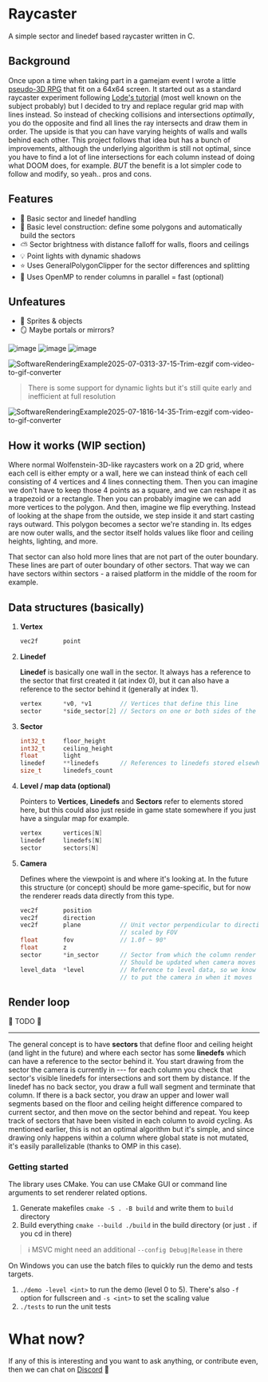 
# Raycaster

A simple sector and linedef based raycaster written in C.

## Background
Once upon a time when taking part in a gamejam event I wrote a little [pseudo-3D RPG](https://eigen.itch.io/sunless-isle) that fit on a 64x64 screen. It started out as a standard raycaster experiment following [Lode's tutorial](https://lodev.org/cgtutor/raycasting.html) (most well known on the subject probably) but I decided to try and replace regular grid map with lines instead. So instead of checking collisions and intersections *optimally*, you do the opposite and find all lines the ray intersects and draw them in order. The upside is that you can have varying heights of walls and walls behind each other. This project follows that idea but has a bunch of improvements, although the underlying algorithm is still not optimal, since you have to find a lot of line intersections for each column instead of doing what DOOM does, for example. *BUT* the benefit is a lot simpler code to follow and modify, so yeah.. pros and cons.

## Features
* :black_square_button: Basic sector and linedef handling
* 🚧 Basic level construction: define some polygons and automatically build the sectors
* ⛅ Sector brightness with distance falloff for walls, floors and ceilings
* 💡 Point lights with dynamic shadows
* ⭐ Uses GeneralPolygonClipper for the sector differences and splitting
* :dash: Uses OpenMP to render columns in parallel = fast (optional)

## Unfeatures
* 🌲 Sprites & objects
* 🪞 Maybe portals or mirrors?

![image](https://github.com/user-attachments/assets/9fc0383a-bd30-4dce-a9a3-e3a858db8f85)
![image](https://github.com/user-attachments/assets/d8273d82-c590-4c58-a8dd-3c396a5b1353)
![image](https://github.com/user-attachments/assets/5a0f7275-709e-414f-873e-7df03bea65fb)

![SoftwareRenderingExample2025-07-0313-37-15-Trim-ezgif com-video-to-gif-converter](https://github.com/user-attachments/assets/8ffa15b4-2766-43e5-907c-5362a0faff6d)
> There is some support for dynamic lights but it's still quite early and inefficient at full resolution

![SoftwareRenderingExample2025-07-1816-14-35-Trim-ezgif com-video-to-gif-converter](https://github.com/user-attachments/assets/445a1f0f-8237-496e-b86b-a6630fa80c83)

## How it works (WIP section)
Where normal Wolfenstein-3D-like raycasters work on a 2D grid, where each cell is either empty or a wall, here we can instead think of each cell consisting of 4 vertices and 4 lines connecting them. Then you can imagine we don't have to keep those 4 points as a square, and we can reshape it as a trapezoid or a rectangle. Then you can probably imagine we can add more vertices to the polygon. And then, imagine we flip everything. Instead of looking at the shape from the outside, we step inside it and start casting rays outward. This polygon becomes a sector we're standing in. Its edges are now outer walls, and the sector itself holds values like floor and ceiling heights, lighting, and more.

That sector can also hold more lines that are not part of the outer boundary. These lines are part of outer boundary of other sectors. That way we can have sectors within sectors - a raised platform in the middle of the room for example.

## Data structures (basically)
1. **Vertex**
    ```c
    vec2f       point
    ```
2. **Linedef**
   
    **Linedef** is basically one wall in the sector. It always has a reference to the sector that first created it (at index 0), but it can also have a reference to the sector behind it (generally at index 1).
    ```c
    vertex      *v0, *v1        // Vertices that define this line
    sector      *side_sector[2] // Sectors on one or both sides of the line
    ```
4. **Sector**
    ```c
    int32_t     floor_height
    int32_t     ceiling_height
    float       light
    linedef     **linedefs      // References to linedefs stored elsewhere
    size_t      linedefs_count
    ```
5. **Level / map data (optional)**
   
    Pointers to **Vertices**, **Linedefs** and **Sectors** refer to elements stored here, but this could also just reside in game state somewhere if you just have a singular map for example.
    ```c
    vertex      vertices[N]
    linedef     linedefs[N]
    sector      sectors[N]
    ```
6. **Camera**
   
    Defines where the viewpoint is and where it's looking at. In the future this structure (or concept) should be more game-specific, but for now the renderer reads data directly from this type.
    ```c
    vec2f       position
    vec2f       direction
    vec2f       plane           // Unit vector perpendicular to direction,
                                // scaled by FOV
    float       fov             // 1.0f ~ 90°
    float       z
    sector      *in_sector      // Sector from which the column render loop begins
                                // Should be updated when camera moves
    level_data  *level          // Reference to level data, so we know what sector
                                // to put the camera in when it moves
    ```

## Render loop
:construction: TODO :construction:

---
The general concept is to have **sectors** that define floor and ceiling height (and light in the future) and where each sector has some **linedefs** which can have a reference to the sector behind it. You start drawing from the sector the camera is currently in --- for each column you check that sector's visible linedefs for intersections and sort them by distance. If the linedef has no back sector, you draw a full wall segment and terminate that column. If there is a back sector, you draw an upper and lower wall segments based on the floor and ceiling height difference compared to current sector, and then move on the sector behind and repeat. You keep track of sectors that have been visited in each column to avoid cycling. As mentioned earlier, this is not an optimal algorithm but it's simple, and since drawing only happens within a column where global state is not mutated, it's easily parallelizable (thanks to OMP in this case).

### Getting started
The library uses CMake. You can use CMake GUI or command line arguments to set renderer related options.

1. Generate makefiles `cmake -S . -B build` and write them to `build` directory 
2. Build everything `cmake --build ./build` in the build directory (or just `.` if you cd in there)

> ℹ️ MSVC might need an additional `--config Debug|Release` in there

On Windows you can use the batch files to quickly run the demo and tests targets.

1. `./demo -level <int>` to run the demo (level 0 to 5). There's also `-f` option for fullscreen and `-s <int>` to set the scaling value
2. `./tests` to run the unit tests

# What now?
If any of this is interesting and you want to ask anything, or contribute even, then we can chat on [Discord](https://discord.gg/X379hyV37f) 👋
